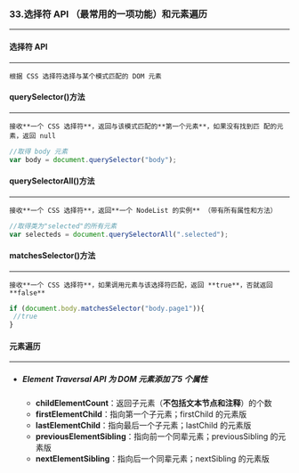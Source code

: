 ### 33.选择符 API （最常用的一项功能）和元素遍历

***

 	

#### 选择符 API

***

 	根据 CSS 选择符选择与某个模式匹配的 DOM 元素





#### querySelector()方法

***

 	接收**一个 CSS 选择符**，返回与该模式匹配的**第一个元素**，如果没有找到匹 配的元素，返回 null

```javascript
//取得 body 元素
var body = document.querySelector("body"); 
```







#### querySelectorAll()方法

***

 	接收**一个 CSS 选择符**，返回**一个 NodeList 的实例** （带有所有属性和方法）

```javascript
//取得类为"selected"的所有元素
var selecteds = document.querySelectorAll(".selected"); 
```







#### matchesSelector()方法

***

 	接收**一个 CSS 选择符**，如果调用元素与该选择符匹配，返回 **true**，否就返回 **false** 

```javascript
if (document.body.matchesSelector("body.page1")){
 //true
} 
```







#### 元素遍历

***

- ##### Element Traversal API 为 DOM 元素添加了5 个属性

  - **childElementCount**：返回子元素（**不包括文本节点和注释**）的个数
  -  **firstElementChild**：指向第一个子元素；firstChild 的元素版 
  -  **lastElementChild**：指向最后一个子元素；lastChild 的元素版 
  -  **previousElementSibling**：指向前一个同辈元素；previousSibling 的元素版
  -  **nextElementSibling**：指向后一个同辈元素；nextSibling 的元素版